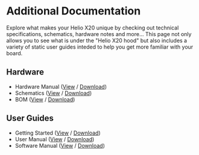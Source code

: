 # Additional Documentation

Explore what makes your Helio X20 unique by checking out technical specifications, schematics, hardware notes and more... This page not only allows you to see what is under the "Helio X20 hood" but also includes a variety of static user guides inteded to help you get more familiar with your board.

## Hardware

- Hardware Manual ([View]() / [Download]())
- Schematics ([View]() / [Download]())
- BOM ([View]() / [Download]())

## User Guides

- Getting Started ([View]() / [Download]())
- User Manual ([View]() / [Download]())
- Software Manual ([View]() / [Download]())

